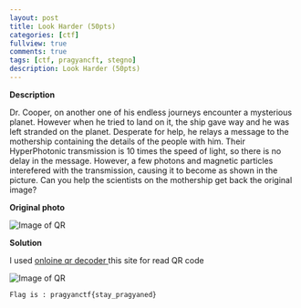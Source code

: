 ```yaml
---
layout: post
title: Look Harder (50pts)
categories: [ctf]
fullview: true
comments: true
tags: [ctf, pragyancft, stegno]
description: Look Harder (50pts)
---
```


**Description**

Dr. Cooper, on another one of his endless journeys encounter a mysterious planet. However when he tried to land on it, the ship gave way and he was left stranded on the planet. Desperate for help, he relays a message to the mothership containing the details of the people with him. Their HyperPhotonic transmission is 10 times the speed of light, so there is no delay in the message. However, a few photons and magnetic particles interefered with the transmission, causing it to become as shown in the picture. Can you help the scientists on the mothership get back the original image?

**Original photo**

![Image of QR](https://3.bp.blogspot.com/-4wfOPRNFoNk/WLu9emBXVGI/AAAAAAAABdE/T8Yn_PWnhkAm92Aj-4SJ9nPQt35gwq8TwCLcB/s320/treasure_map.png)

**Solution**

I used  <a class="btn btn-default" href="https://webqr.com/" >onloine qr decoder </a> this site for read QR code 

![Image of QR](https://1.bp.blogspot.com/-F8z3KXaFRrM/WLu94a9p13I/AAAAAAAABdI/Jn5yCMZdD1k9JwReQtmVsgiA2G9PpVC1QCLcB/s320/bodlogo3.png)


`Flag is : pragyanctf{stay_pragyaned}`

